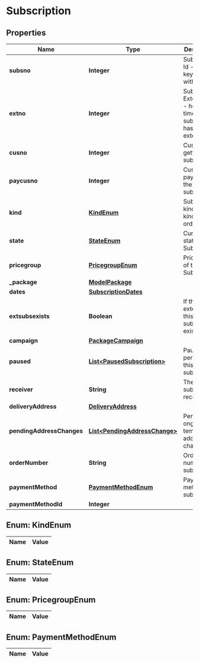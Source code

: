 

# Subscription

## Properties

Name | Type | Description | Notes
------------ | ------------- | ------------- | -------------
**subsno** | **Integer** | Subscription Id - primary key together with extno | 
**extno** | **Integer** | Subscription Extension Id - how many times a subscription has been extended | 
**cusno** | **Integer** | Customer getting the subscription | 
**paycusno** | **Integer** | Customer paying for the subscription | 
**kind** | [**KindEnum**](#KindEnum) | Subscription kind - what kind of order is it | 
**state** | [**StateEnum**](#StateEnum) | Current state of the Subscription | 
**pricegroup** | [**PricegroupEnum**](#PricegroupEnum) | Pricegroup of the Subscription |  [optional]
**_package** | [**ModelPackage**](ModelPackage.md) |  | 
**dates** | [**SubscriptionDates**](SubscriptionDates.md) |  | 
**extsubsexists** | **Boolean** | If the extension of this subscription exists | 
**campaign** | [**PackageCampaign**](PackageCampaign.md) |  |  [optional]
**paused** | [**List&lt;PausedSubscription&gt;**](PausedSubscription.md) | Pause periods of this subscription |  [optional]
**receiver** | **String** | The name of subscription receiver |  [optional]
**deliveryAddress** | [**DeliveryAddress**](DeliveryAddress.md) |  |  [optional]
**pendingAddressChanges** | [**List&lt;PendingAddressChange&gt;**](PendingAddressChange.md) | Pending and ongoing temporary address changes |  [optional]
**orderNumber** | **String** | Order number of subscription |  [optional]
**paymentMethod** | [**PaymentMethodEnum**](#PaymentMethodEnum) | Payment method of subscription |  [optional]
**paymentMethodId** | **Integer** |  |  [optional]


## Enum: KindEnum

Name | Value
---- | -----


## Enum: StateEnum

Name | Value
---- | -----


## Enum: PricegroupEnum

Name | Value
---- | -----


## Enum: PaymentMethodEnum

Name | Value
---- | -----




